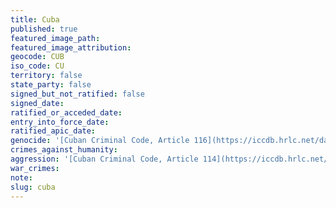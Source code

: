 ```yaml
---
title: Cuba
published: true
featured_image_path:
featured_image_attribution:
geocode: CUB
iso_code: CU
territory: false
state_party: false
signed_but_not_ratified: false
signed_date:
ratified_or_acceded_date:
entry_into_force_date:
ratified_apic_date:
genocide: '[Cuban Criminal Code, Article 116](https://iccdb.hrlc.net/data/doc/712/)'
crimes_against_humanity:
aggression: '[Cuban Criminal Code, Article 114](https://iccdb.hrlc.net/data/doc/712/)'
war_crimes:
note:
slug: cuba
---
```




